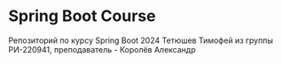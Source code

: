 <h1>Spring Boot Course</h1>

Репозиторий по курсу Spring Boot 2024 
Тетюшев Тимофей из группы РИ-220941, преподаватель - Королёв Александр
